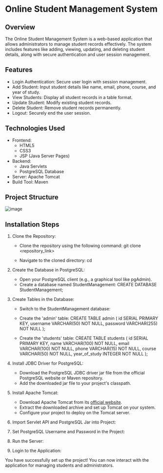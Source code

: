 # Online Student Management System

## Overview
The Online Student Management System is a web-based application that allows administrators to manage student records effectively. The system includes features like adding, viewing, updating, and deleting student details, along with secure authentication and user session management.


## Features
- Login Authentication: Secure user login with session management.
- Add Student: Input student details like name, email, phone, course, and year of study.
- View Students: Display all student records in a table format.
- Update Student: Modify existing student records.
- Delete Student: Remove student records permanently.
- Logout: Securely end the user session.


## Technologies Used
- Frontend:
  - HTML5
  - CSS3
  - JSP (Java Server Pages)
- Backend:
  - Java Servlets
  - PostgreSQL Database
- Server: Apache Tomcat
- Build Tool: Maven


## Project Structure

![image](https://github.com/user-attachments/assets/b7c7960e-ff30-4061-95d3-c483825adc69)


## Installation Steps

1. Clone the Repository:
   - Clone the repository using the following command:
     git clone <repository_link>
     
   - Navigate to the cloned directory:
     cd <repository>
     

2. Create the Database in PostgreSQL:
   - Open your PostgreSQL client (e.g., a graphical tool like pgAdmin).
   - Create a database named StudentManagement:
     CREATE DATABASE StudentManagement;
     

3. Create Tables in the Database:
   - Switch to the StudentManagement database:
          
   - Create the 'admin' table:
     CREATE TABLE admin (
    	id SERIAL PRIMARY KEY,
    	username VARCHAR(50) NOT NULL,
    	password VARCHAR(255) NOT NULL
     );

   - Create the 'students' table:
     CREATE TABLE students (
    	id SERIAL PRIMARY KEY,
    	name VARCHAR(100) NOT NULL,
    	email VARCHAR(100) NOT NULL,
    	phone VARCHAR(15) NOT NULL,
    	course VARCHAR(50) NOT NULL,
    	year_of_study INTEGER NOT NULL
     );
     

4. Install JDBC Driver for PostgreSQL:
   - Download the PostgreSQL JDBC driver jar file from the official PostgreSQL website or Maven repository.
   - Add the downloaded jar file to your project's classpath.

5. Install Apache Tomcat:
   - Download Apache Tomcat from its [official website](https://tomcat.apache.org/).
   - Extract the downloaded archive and set up Tomcat on your system.
   - Configure your project to deploy on the Tomcat server.

6. Import Servlet API and PostgreSQL Jar into Project:

7. Set PostgreSQL Username and Password in the Project:

8. Run the Server:

9. Login to the Application:

You have successfully set up the project! You can now interact with the application for managing students and administrators.

